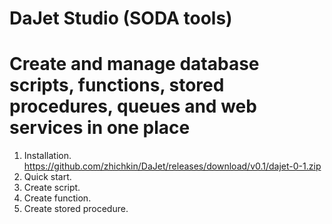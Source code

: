# DaJet Studio (SODA tools)
# Create and manage database scripts, functions, stored procedures, queues and web services in one place
1. Installation.
https://github.com/zhichkin/DaJet/releases/download/v0.1/dajet-0-1.zip
2. Quick start.
3. Create script.
4. Create function.
5. Create stored procedure.
